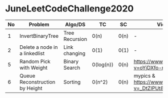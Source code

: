 # JuneLeetCodeChallenge2020
No  | Problem | Algo/DS | TC  | SC|Vid/Expl links|Difficulty|
---|---|---|---|---|---|---|
1|InvertBinaryTree|Tree Recursion|0(n)|0(n)|-|easy|
2|Delete a node in a linkedlist|Link changing|0(1)|0(1)|-|easy|
5|Random Pick with Weight|Binary Search|0(log(n))|0(n)|https://www.youtube.com/watch?v=oYjDXfo-mt0&t=636s|easy|
6|Queue Reconstruction by Height|Sorting|0(n^2)|0(n)|mypics & https://www.youtube.com/watch?v=_DtZIPUt8jo&t=841s|medium
